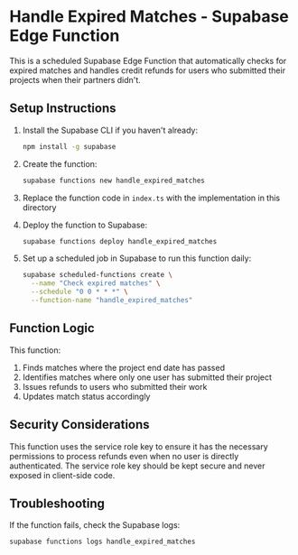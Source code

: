 # Handle Expired Matches - Supabase Edge Function

This is a scheduled Supabase Edge Function that automatically checks for expired matches and handles credit refunds for users who submitted their projects when their partners didn't.

## Setup Instructions

1. Install the Supabase CLI if you haven't already:

   ```bash
   npm install -g supabase
   ```

2. Create the function:

   ```bash
   supabase functions new handle_expired_matches
   ```

3. Replace the function code in `index.ts` with the implementation in this directory

4. Deploy the function to Supabase:

   ```bash
   supabase functions deploy handle_expired_matches
   ```

5. Set up a scheduled job in Supabase to run this function daily:
   ```bash
   supabase scheduled-functions create \
     --name "Check expired matches" \
     --schedule "0 0 * * *" \
     --function-name "handle_expired_matches"
   ```

## Function Logic

This function:

1. Finds matches where the project end date has passed
2. Identifies matches where only one user has submitted their project
3. Issues refunds to users who submitted their work
4. Updates match status accordingly

## Security Considerations

This function uses the service role key to ensure it has the necessary permissions to process refunds even when no user is directly authenticated. The service role key should be kept secure and never exposed in client-side code.

## Troubleshooting

If the function fails, check the Supabase logs:

```bash
supabase functions logs handle_expired_matches
```
